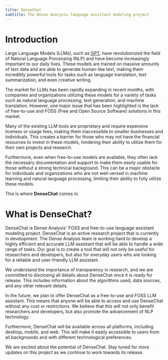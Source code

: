 ```yaml
---
title: DenseChat
subtitle: The Dense Analysis language assistant modeling project
---
```


# Introduction

Large Language Models (LLMs), such as [GPT](https://openai.com/blog/chatgpt),
have revolutionized the field of Natural Language Processing (NLP) and have
become increasingly important to our daily lives. These models are trained on
massive amounts of text data and are able to generate human-like text, making
them incredibly powerful tools for tasks such as language translation, text
summarization, and even creative writing.

The market for LLMs has been rapidly expanding in recent months, with companies
and organizations utilizing these models for a variety of tasks such as natural
language processing, text generation, and machine translation. However, one
major issue that has been highlighted is the lack of free-to-use and FOSS (Free
and Open Source Software) solutions in this market.

Many of the existing LLM tools are proprietary and require expensive licenses or
usage fees, making them inaccessible to smaller businesses and individuals. This
creates a barrier for those who may not have the financial resources to invest
in these models, hindering their ability to utilize them for their own projects
and research.

Furthermore, even when free-to-use models are available, they often lack the
necessary documentation and support to make them easily usable for those without
a strong technical background. This can be a major obstacle for individuals and
organizations who are not well-versed in machine learning and natural language
processing, limiting their ability to fully utilize these models.

This is where **DenseChat** comes in.

# What is DenseChat?

DenseChat is Dense Analysis' FOSS and free-to-use language assistant modeling
project. DenseChat is an active research project that is currently in
development. The Dense Analysis team is working hard to develop a highly
efficient and accurate LLM assistant that will be able to handle a wide range of
tasks. Our goal is to create a tool that will not only be useful for researchers
and developers, but also for everyday users who are looking for a reliable and
user-friendly LLM assistant.

We understand the importance of transparency in research, and we are committed
to disclosing all details about DenseChat once it is ready for release. This
includes information about the algorithms used, data sources, and any other
relevant details.

In the future, we plan to offer DenseChat as a free-to-use and FOSS LLM
assistant. This means that anyone will be able to access and use DenseChat
without any cost or restrictions. We believe that this will not only benefit
researchers and developers, but also promote the advancement of NLP technology.

Furthermore, DenseChat will be available across all platforms, including
desktop, mobile, and web. This will make it easily accessible to users from all
backgrounds and with different technological preferences.

We are excited about the potential of DenseChat. Stay tuned for more updates on
this project as we continue to work towards its release.
